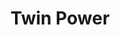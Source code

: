 ---
title: "Twin Power"

feat:
  types: ["Metapsionic"]
  description: |
    You can manifest a power simultaneously with another power just like it.
  benefit: |
    To use this feat, you must expend your psionic focus. You can twin a power. Manifesting a power altered by this feat causes the power to take effect twice on the area or target, as if you were simultaneously manifesting the same power two times on the same location or target. Any variables in the power (such as duration, number of targets, and so on) are the same for both of the resulting powers. The target experiences all the effects of both powers individually and receives a saving throw (if applicable) for each. In some cases, such as a twinned _psionic charm_, failing both saving throws results in redundant effects (although, in this example, any ally of the target would have to succeed on two dispel attempts to free the target from the charm effect).

    Using this feat increases the power point cost of the power by 6. The power's total cost cannot exceed your manifester level.
---